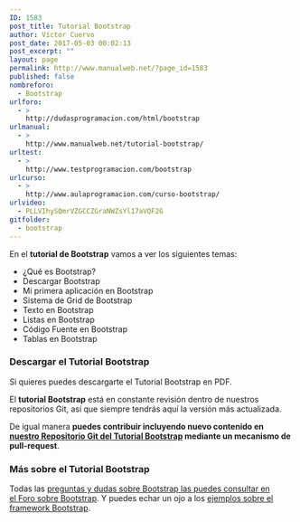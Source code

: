 ```yaml
---
ID: 1583
post_title: Tutorial Bootstrap
author: Víctor Cuervo
post_date: 2017-05-03 00:02:13
post_excerpt: ""
layout: page
permalink: http://www.manualweb.net/?page_id=1583
published: false
nombreforo:
  - Bootstrap
urlforo:
  - >
    http://dudasprogramacion.com/html/bootstrap
urlmanual:
  - >
    http://www.manualweb.net/tutorial-bootstrap/
urltest:
  - >
    http://www.testprogramacion.com/bootstrap
urlcurso:
  - >
    http://www.aulaprogramacion.com/curso-bootstrap/
urlvideo:
  - PLLVIhySQmrVZGCCZGraNWZsYl17aVQF2G
gitfolder:
  - bootstrap
---
```

En el **tutorial de Bootstrap** vamos a ver los siguientes temas:

*   ¿Qué es Bootstrap?
*   Descargar Bootstrap
*   Mi primera aplicación en Bootstrap
*   Sistema de Grid de Bootstrap
*   Texto en Bootstrap
*   Listas en Bootstrap
*   Código Fuente en Bootstrap
*   Tablas en Bootstrap

### Descargar el Tutorial Bootstrap

Si quieres puedes descargarte el Tutorial Bootstrap en PDF.

El **tutorial Bootstrap** está en constante revisión dentro de nuestros repositorios Git, así que siempre tendrás aquí la versión más actualizada.

De igual manera **puedes contribuir incluyendo nuevo contenido en [nuestro Repositorio Git del Tutorial Bootstrap][1] mediante un mecanismo de pull-request**.

### Más sobre el Tutorial Bootstrap

Todas las [preguntas y dudas sobre Bootstrap las puedes consultar en el Foro sobre Bootstrap][2]. Y puedes echar un ojo a los [ejemplos sobre el framework Bootstrap][3].

 [1]: https://github.com/manualweb/manualweb/tree/master/bootstrap
 [2]: http://dudasprogramacion.com/html/bootstrap
 [3]: http://lineadecodigo.com/categoria/bootstrap